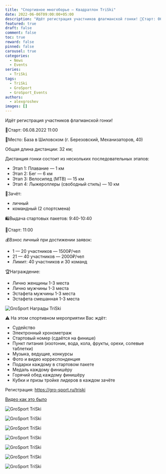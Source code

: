 ```yaml
---
title: "Спортивное многоборье — Квадратлон TriSki"
date: 2022-06-06T09:00:00+05:00
description: "Идёт регистрация участников флагманской гонки! 🏁Старт: 06.08.2022 11:00 Общая длина дистанции: 32 км; Дистанция гонки состоит из нескольких последовательных этапов: Этап 1: Плавание — 1 км Этап 2: Бег — 6 км Этап 3: Велосипед (MTB) — 15 км Этап 4: Лыжероллеры (свободный стиль) — 10 км"
featured: true
draft: false
comment: false
toc: true
reward: false
pinned: false
carousel: true
categories:
  - News
  - Events
series:
  - TriSki
tags:
  - TriSki
  - GroSport
  - GroSport_Events
authors:
  - alexgroshev
images: []
---
```


Идёт регистрация участников флагманской гонки!

🏁Старт: 06.08.2022 11:00

📍Место: База в Шиловском (г. Березовский, Механизаторов, 40)

Общая длина дистанции: 32 км;

Дистанция гонки состоит из нескольких последовательных этапов:

- Этап 1: Плавание — 1 км
- Этап 2: Бег — 6 км
- Этап 3: Велосипед (MTB) — 15 км
- Этап 4: Лыжероллеры (свободный стиль) — 10 км

👫Зачёт:

- личный
- командный (2 спортсмена)

🛍Выдача стартовых пакетов: 9:40-10:40

🏁Старт: 11:00

💰Взнос личный при достижении заявок:

- 1 — 20 участников — 1500₽/чел
- 21 — 40 участников — 2000₽/чел
- Лимит: 40 участников и 30 команд

🏆Награждение:

- Лично женщины 1-3 места
- Лично мужчины 1-3 места
- Эстафета мужчины 1-3 места
- Эстафета смешанная 1-3 места

![GroSport Награды TriSki](e74519bbeb13e8bf03a90.jpg "GroSport Награды TriSki")

⚠ На этом спортивном мероприятии Вас ждёт:

- Судейство
- Электронный хронометраж
- Стартовый номер (сдаётся на финише)
- Пункт питания (изотоник, вода, кола, фрукты, орехи, солевые таблетки)
- Музыка, ведущие, конкурсы
- Фото и видео корреспонденция
- Подарки каждому в стартовом пакете
- Медаль каждому финишёру
- Горячий обед каждому финишёру
- Кубки и призы тройке лидеров в каждом зачёте

Регистрация: https://gro-sport.ru/triski

[Видео как это было](https://vk.com/video_ext.php?oid=-102571335&id=456239029&hash=2aa4ce08f98d1315&hd=2&autoplay=1)

![GroSport TriSki](758cd034e5bb7ae38911d.jpg "GroSport TriSki")

![GroSport TriSki](7fef2dfdcad7f4019e7e1.jpg "GroSport TriSki")

![GroSport TriSki](48d040bfd1d6a76772ab9.jpg "GroSport TriSki")

![GroSport TriSki](acf91fa91747db365e6ee.jpg "GroSport TriSki")

![GroSport TriSki](8fc5be9f624015adc8648.jpg "GroSport TriSki")

![GroSport TriSki](ab499ae5324a29ba94c47.jpg "GroSport TriSki")

![GroSport TriSki](9597945671196eec413a9.jpg "GroSport TriSki")
